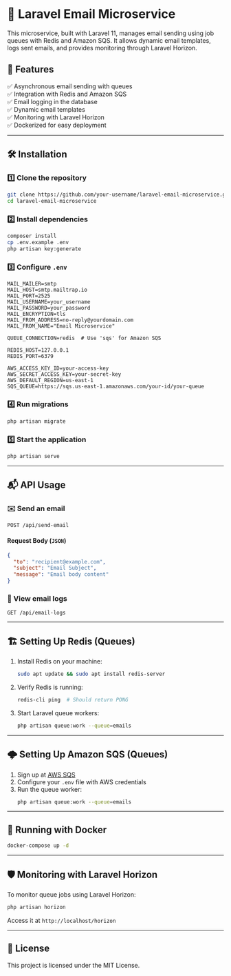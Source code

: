 # 📧 Laravel Email Microservice

This microservice, built with Laravel 11, manages email sending using job queues with Redis and Amazon SQS. It allows dynamic email templates, logs sent emails, and provides monitoring through Laravel Horizon.

## 🚀 Features
✅ Asynchronous email sending with queues  
✅ Integration with Redis and Amazon SQS  
✅ Email logging in the database  
✅ Dynamic email templates  
✅ Monitoring with Laravel Horizon  
✅ Dockerized for easy deployment  

---

## 🛠️ Installation

### 1️⃣ Clone the repository
```bash
git clone https://github.com/your-username/laravel-email-microservice.git
cd laravel-email-microservice
```

### 2️⃣ Install dependencies
```bash
composer install
cp .env.example .env
php artisan key:generate
```

### 3️⃣ Configure `.env`
```env
MAIL_MAILER=smtp
MAIL_HOST=smtp.mailtrap.io
MAIL_PORT=2525
MAIL_USERNAME=your_username
MAIL_PASSWORD=your_password
MAIL_ENCRYPTION=tls
MAIL_FROM_ADDRESS=no-reply@yourdomain.com
MAIL_FROM_NAME="Email Microservice"

QUEUE_CONNECTION=redis  # Use 'sqs' for Amazon SQS

REDIS_HOST=127.0.0.1
REDIS_PORT=6379

AWS_ACCESS_KEY_ID=your-access-key
AWS_SECRET_ACCESS_KEY=your-secret-key
AWS_DEFAULT_REGION=us-east-1
SQS_QUEUE=https://sqs.us-east-1.amazonaws.com/your-id/your-queue
```

### 4️⃣ Run migrations
```bash
php artisan migrate
```

### 5️⃣ Start the application
```bash
php artisan serve
```

---

## 📬 API Usage

### ✉️ Send an email
```http
POST /api/send-email
```
#### **Request Body (`JSON`)**
```json
{
  "to": "recipient@example.com",
  "subject": "Email Subject",
  "message": "Email body content"
}
```

### 📜 View email logs
```http
GET /api/email-logs
```

---

## 🏗️ Setting Up Redis (Queues)
1. Install Redis on your machine:
   ```bash
   sudo apt update && sudo apt install redis-server
   ```
2. Verify Redis is running:
   ```bash
   redis-cli ping  # Should return PONG
   ```
3. Start Laravel queue workers:
   ```bash
   php artisan queue:work --queue=emails
   ```

---

## 🌩️ Setting Up Amazon SQS (Queues)
1. Sign up at [AWS SQS](https://aws.amazon.com/sqs/)
2. Configure your `.env` file with AWS credentials
3. Run the queue worker:
   ```bash
   php artisan queue:work --queue=emails
   ```

---

## 🐳 Running with Docker
```bash
docker-compose up -d
```

---

## 🛡️ Monitoring with Laravel Horizon
To monitor queue jobs using Laravel Horizon:
```bash
php artisan horizon
```
Access it at `http://localhost/horizon`

---

## 📄 License
This project is licensed under the MIT License.
